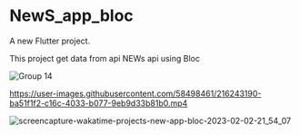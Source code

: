 # NewS_app_bloc

A new Flutter project.



This project get data from api NEWs api using Bloc

![Group 14](https://user-images.githubusercontent.com/58498461/216411306-744ae631-ce3c-48a5-b6ac-fd6f06a775e1.png)


https://user-images.githubusercontent.com/58498461/216243190-ba51f1f2-c16c-4033-b077-9eb9d33b81b0.mp4


![screencapture-wakatime-projects-new-app-bloc-2023-02-02-21_54_07](https://user-images.githubusercontent.com/58498461/216439629-1d9a65af-99a2-4b73-8958-6b5e7e68aaaa.png)
